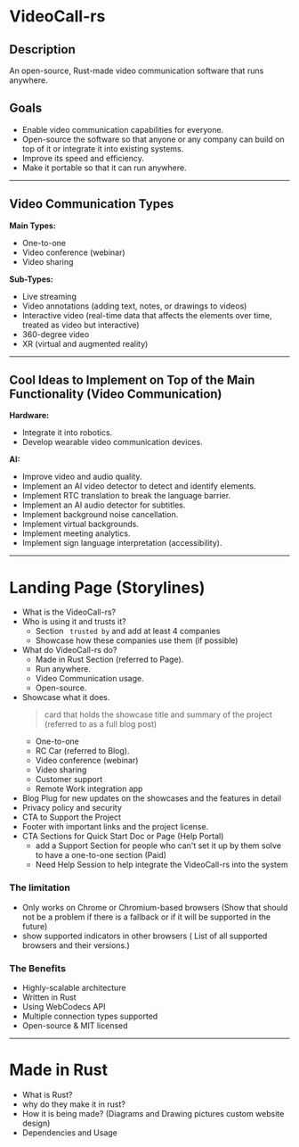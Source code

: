 # VideoCall-rs

## Description

An open-source, Rust-made video communication software that runs anywhere.

## Goals

* Enable video communication capabilities for everyone.
* Open-source the software so that anyone or any company can build on top of it or integrate it into existing systems.
* Improve its speed and efficiency.
* Make it portable so that it can run anywhere.

---

## Video Communication Types

**Main Types:**

* One-to-one
* Video conference (webinar)
* Video sharing

**Sub-Types:**

* Live streaming
* Video annotations (adding text, notes, or drawings to videos)
* Interactive video (real-time data that affects the elements over time, treated as video but interactive)
* 360-degree video
* XR (virtual and augmented reality)

---

## Cool Ideas to Implement on Top of the Main Functionality (Video Communication)

**Hardware:**

* Integrate it into robotics.
* Develop wearable video communication devices.

**AI:**

* Improve video and audio quality.
* Implement an AI video detector to detect and identify elements.
* Implement RTC translation to break the language barrier.
* Implement an AI audio detector for subtitles.
* Implement background noise cancellation.
* Implement virtual backgrounds.
* Implement meeting analytics.
* Implement sign language interpretation (accessibility).


---
# Landing Page (Storylines)
- What is the VideoCall-rs?
- Who is using it and trusts it?
    - Section ``` trusted by``` and add at least 4 companies
    - Showcase how these companies use them  (if possible)
- What do VideoCall-rs do?
   - Made in Rust Section (referred to Page).
   - Run anywhere.
   - Video Communication usage.
   - Open-source.
- Showcase what it does.
   > card that holds the showcase title and summary of the project (referred to as a full blog post)
   * One-to-one
   * RC Car (referred to Blog).
   * Video conference (webinar)
   * Video sharing
   * Customer support
   * Remote Work integration app
- Blog Plug for new updates on the showcases and the features in detail
- Privacy policy and security
- CTA to Support the Project
- Footer with important links and the project license.
- CTA Sections for Quick Start Doc or Page (Help Portal)
   - add a Support Section for people who can't set it up by them solve to have a one-to-one section (Paid)
   - Need Help Session to help integrate the VideoCall-rs into the system
### The limitation 
- Only works on Chrome or Chromium-based browsers
  (Show that should not be a problem if there is a fallback or if it will be supported in the future)
- show supported indicators in other browsers ( List of all supported browsers and their versions.)
### The Benefits
- Highly-scalable architecture
- Written in Rust
- Using WebCodecs API
- Multiple connection types supported
- Open-source & MIT licensed
---
# Made in Rust
- What is Rust?
- why do they make it in rust?
- How it is being made? (Diagrams and Drawing pictures custom website design)
- Dependencies and Usage




